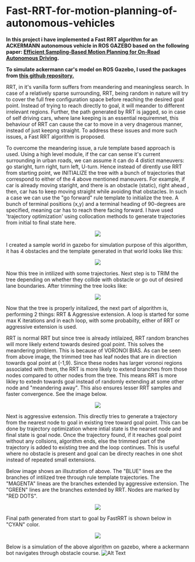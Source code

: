 # Fast-RRT-for-motion-planning-of-autonomous-vehicles

**In this project i have implemented a Fast RRT algorithm for an ACKERMANN autonomous vehicle in ROS GAZEBO based on the following paper: [Efficient Sampling-Based Motion Planning for
On-Road Autonomous Driving](https://ieeexplore.ieee.org/document/7042261).**

**To simulate ackermann car's model on ROS Gazebo, I used the packages from [this github repository.](https://github.com/hdh7485/ackermann_vehicle)**

RRT, in it's vanilla form suffers from meandering and meaningless search. In case of a relatively sparse surrounding, RRT, being random in nature will try to cover the full free configuration space before reaching the desired goal point. Instead of trying to reach directly to goal, it will meander to different irrelevant regions. Further, the path generated by RRT is jagged, so in case of self driving cars, where lane keeping is an essential requiremnet, this behaviour of RRT can cause the car to move in a very dnagerous manner, instead of just keepng straight. To address these issues and more such issues, a Fast RRT algorithm is proposed.

To overcome the meandering issue, a rule template based approach is used. Using a high level module, if the car can sense it's current surrounding in urban roads, we can assume it can do 4 distict maneuvers: go staright, turn right, turn left, U-turn. Hence instead of dirently use RRT from starting point, we INITIALIZE the tree with a bunch of trajectories that correspond to either of the 4 above mentioned maneuvers. For example, if car is already moving staright, and there is an obstacle (static),  right ahead , then, car has to keep moving straight while avoiding that obstacles.
In such a case we can use the "go forward" rule template to initialize the tree.
A bunch of terminal positions (x,y) and a terminal heading of 90-degrees are specified, meaning car has to reach there facing forward. I have used 'trajectory optimization' using collocation methods to generate trajectories from initial to final state here.

<p align="center">
  <img src="https://github.com/adarsh2798/Fast-RRT-for-motion-planning-of-autonomous-vehicles/blob/main/FastRRT/visulaizations/go_straight_trajectories.png" />
</p>

I created a sample world in gazebo for simulation purpose of this algorithm, it has 4 obstacles and the template generated in that world looks like this:

<p align="center">
  <img src="https://github.com/adarsh2798/Fast-RRT-for-motion-planning-of-autonomous-vehicles/blob/main/FastRRT/visulaizations/rule_template_go_straight_tree_generated.png" />
</p>

Now this tree in intilized with some trajectories. Next step is to TRIM the tree depending on whether they collide with obstacle or go out of desired lane boundaries. After trimming the tree looks like:


<p align="center">
  <img src="https://github.com/adarsh2798/Fast-RRT-for-motion-planning-of-autonomous-vehicles/blob/main/FastRRT/visulaizations/trimmed_tree_template.png" />
</p>
Now that the tree is properly initalized, the next part of algorithm is, performing 2 things: RRT & Aggressive extension. A loop is started for some max K iterations and in each loop, with some probabilty, either of RRT or aggressive extension is used. 

RRT is normal RRT but since tree is already intilaized, RRT random branches will more likely extend towards desired goal point. This solves the meandering problem. This is because of VORONOI BIAS. As can be seen from above image, the trimmed tree has leaf nodes that are in direction towards goal point at (-1,9). Since these nodes has larger voronoi regions associated with them, the RRT is more likely to extend branches from those nodes compared to other nodes from the tree. This means RRT is more likley to extedn towards goal instead of randomly extending at some other node and "meandering away". This also ensures lesser RRT samples and faster convergence. See the image below.
<p align="center">
  <img src="https://github.com/adarsh2798/Fast-RRT-for-motion-planning-of-autonomous-vehicles/blob/main/FastRRT/visulaizations/sample1_RRT_plus_template.png" />
</p>


Next is aggressive extension. This directly tries to generate a trajectory from the nearest node to goal in existing tree toward goal point. This can be done by trajectory optimization where intial state is the nearset node and final state is goal node. Once the trajectory found, if it reaches goal point without any collsions, algorithm ends, else the trimmed part of the trajectory is added to existing tree and the loop continues. This is useful where no obstacle is present and goal can be directy reaches in one shot instead of repeated small extensions.

Below image shows an illsutration of above. The "BLUE" lines are the branches of intilized tree through rule template trajectories. The "MAGENTA" lineas are the branches extended by aggressive extension. The "GREEN" lines are the branches extended by RRT. Nodes are marked by "RED DOTS".

<p align="center">
  <img src="https://github.com/adarsh2798/Fast-RRT-for-motion-planning-of-autonomous-vehicles/blob/main/FastRRT/visulaizations/rule_template_go_straight_tree_generated(1).png" />
</p>

Final path generated from start to goal by FastRRT is shown below in "CYAN" color.

<p align="center">
  <img src="https://github.com/adarsh2798/Fast-RRT-for-motion-planning-of-autonomous-vehicles/blob/main/FastRRT/visulaizations/path(1).png" />
</p>

Below is a simulation of the above algorithm on gazebo, where a ackermann bot navigates through obstacle course.
![Alt Text](URL)


